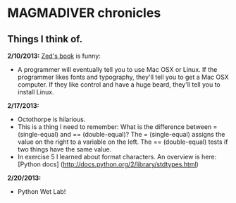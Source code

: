 MAGMADIVER chronicles
=====================
Things I think of.
---------------------

**2/10/2013:**
[Zed's book](http://learnpythonthehardway.org/book/ex0.html) is funny:
* A programmer will eventually tell you to use Mac OSX or Linux. If the programmer likes fonts and typography, they'll tell you to get a Mac OSX computer. If they like control and have a huge beard, they'll tell you to install Linux.

**2/17/2013:**
* Octothorpe is hilarious. 
* This is a thing I need to remember: What is the difference between = (single-equal) and == (double-equal)? The = (single-equal) assigns the value on the right to a variable on the left. The == (double-equal) tests if two things have the same value.
* In exercise 5 I learned about format characters. An overview is here: [Python docs] (http://docs.python.org/2/library/stdtypes.html)  

**2/20/2013:**
* Python Wet Lab!